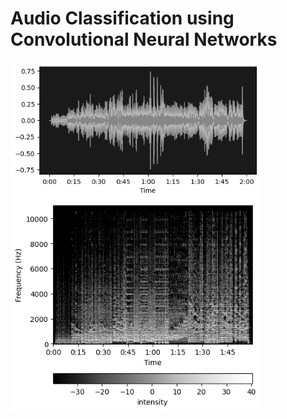 # Audio Classification using Convolutional Neural Networks


<img src="media/waveplot.png" width=400px> 
 
<img src="media/spectrogram.png" width=400px> 


